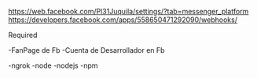 https://web.facebook.com/Pl31Juquila/settings/?tab=messenger_platform
https://developers.facebook.com/apps/558650471292090/webhooks/


Required

-FanPage de Fb
-Cuenta de Desarrollador en Fb

-ngrok
-node
-nodejs
-npm
